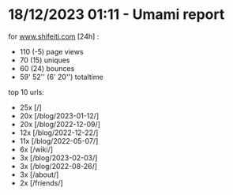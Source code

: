 # 18/12/2023 01:11 - Umami report
for www.shifeiti.com [24h] :

 - 110 (-5) page views
 - 70 (15) uniques
 - 60 (24) bounces
 - 59' 52'' (6' 20'') totaltime


top 10 urls:
 - 25x [/]
 - 20x [/blog/2023-01-12/]
 - 20x [/blog/2022-12-09/]
 - 12x [/blog/2022-12-22/]
 - 11x [/blog/2022-05-07/]
 - 6x [/wiki/]
 - 3x [/blog/2023-02-03/]
 - 3x [/blog/2022-08-26/]
 - 3x [/about/]
 - 2x [/friends/]



